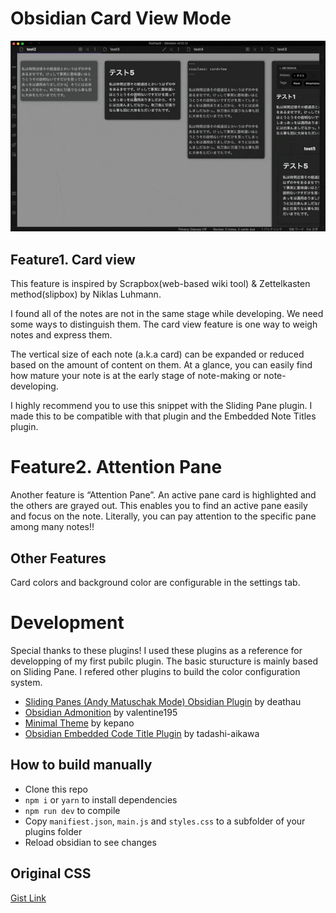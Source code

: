 # Obsidian Card View Mode

![Screenshot](screenshot.gif)

## Feature1. Card view 

This feature is inspired by Scrapbox(web-based wiki tool) & Zettelkasten method(slipbox) by Niklas Luhmann.

I found all of the notes are not in the same stage while developing. We need some ways to distinguish them. The card view feature is one way to weigh notes and express them.

The vertical size of each note (a.k.a card) can be expanded or reduced based on the amount of content on them. At a glance, you can easily find how mature your note is at the early stage of note-making or note-developing.

I highly recommend you to use this snippet with the Sliding Pane plugin. I made this to be compatible with that plugin and the Embedded Note Titles plugin.

# Feature2. Attention Pane

Another feature is “Attention Pane”. An active pane card is highlighted and the others are grayed out. This enables you to find an active pane easily and focus on the note. Literally, you can pay attention to the specific pane among many notes!!

## Other Features

Card colors and background color are configurable in the settings tab.

# Development

Special thanks to these plugins! I used these plugins as a reference for developping of my first pubilc plugin. The basic sturucture is mainly based on Sliding Pane. I refered other plugins to build the color configuration system.

- [Sliding Panes (Andy Matuschak Mode) Obsidian Plugin](https://github.com/deathau/sliding-panes-obsidian) by deathau
- [Obsidian Admonition](https://github.com/valentine195/obsidian-admonition) by valentine195
- [Minimal Theme](https://github.com/kepano/obsidian-minimal-settings) by kepano
- [Obsidian Embedded Code Title Plugin](https://github.com/tadashi-aikawa/obsidian-embedded-code-title) by tadashi-aikawa

## How to build manually

- Clone this repo
- `npm i` or `yarn` to install dependencies
- `npm run dev` to compile
- Copy `manifiest.json`, `main.js` and `styles.css` to a subfolder of your plugins folder
- Reload obsidian to see changes

## Original CSS
[Gist Link](https://gist.github.com/yo-goto/742906c6463310e3f4e18c745dede016)